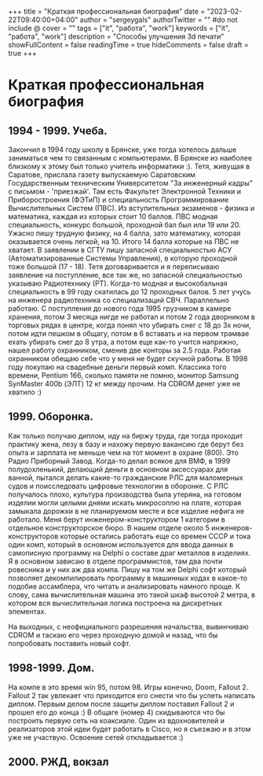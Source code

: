 +++
title = "Краткая профессиональная биография"
date = "2023-02-22T09:40:00+04:00"
author = "sergeygals"
authorTwitter = "" #do not include @
cover = ""
tags = ["it", "работа", "work"]
keywords = ["it", "работа", "work"]
description = "Cпособы улучшения 3d печати"
showFullContent = false
readingTime = true
hideComments = false
draft = true
+++

# Краткая профессиональная биография

## 1994 - 1999. Учеба.
Закончил в 1994 году школу в Брянске, уже тогда хотелось дальше заниматься чем то связанным с компьютерами.
В Брянске из наиболее близкому к этому был только учитель информатики :). Тетя, живущая в Саратове, прислала газету
выпускаемую Саратовским Государственным техническим Университетом "За инженерный кадры" с письмом - 'приезжай'.
Там есть Факультет Электронной Техники и Приборостроения (ФЭТиП) и специальность Программирование Вычислительных Систем (ПВС).
Из вступительных экзаменов - физика и математика, каждая из которых стоит 10 баллов. ПВС модная специальность, конкурс большой,
проходной бал был или 19 или 20. Ужасно пишу трудную физику, на 4 балла, зато математику, которая оказывается очень легкой, на 10.
Итого 14 балла которые на ПВС не хватает. В заявлении в СГТУ пишу запасной специальностью АСУ (Автоматизированные Системы Управления), в которую проходной тоже большой (17 - 18). Тетя договаривается и я переписываю заявление на поступление, все так же,
но запасной специальностью указываю Радиотехнику (РТ). Когда-то модная и высокобальная специальность в 99 году скатилась до 12 проходных балов. 5 лет учусь на инженера радиотехника со специализаций СВЧ. Параллельно работаю. С поступления до нового года 1995 грузчиком в камере хранения, потом 3 месяца нигде не работал и потом 2 года дворником в торговых рядах в центре, когда понял что убирать снег с 18 до 3х ночи, потом идти пешком в общагу, потом в 6 вставать и на первом трамвае ехать убирать снег до 8 утра, а потом еще как-то учится напряжно, нашел работу охранником, сменив две конторы за 2.5 года. Работая охранником обещаю себе что у меня не будет скучной работы. В 1998 году покупаю на свадебные деньги первый комп. Классика того времени, Pentium 166, сколько памяти не помню, монитор Samsung SynMaster 400b (ЭЛТ) 12 кг между прочим. На CDROM денег уже не хватило :)

## 1999. Оборонка.
Как только получаю диплом, иду на биржу труда, где тогда проходит практику жена, лезу в базу и нахожу первую вакансию где берут без опыта и зарплата не меньше чем на тот момент в охране (800). Это Радио Приборный Завод. Когда-то делал всякое для ВМФ, в 1999 полудохленький, делающий деньги в основном аксеcсуарах для ванной, пытался делать какие-то гражданские РЛС для маломерных судов и поисследовать цифровые технологии в оборонке. С РЛС получалось плохо, культура производства была утеряна, на готовом изделии могли целыми днями искать микросоплю на плате, которая замыкала дорожки в не планируемом месте и все изделие нефига не работало. Меня берут инженером-конструктором 1 категории в отдельное конструкторское бюро. В нашем отделе около 5 инженеров-конструкторов которые остались работать еще со времен СССР и тока один комп, который в основном используется для ввода данных в самописную программу на Delphi о составе драг металлов в изделиях. Я в основном зависаю в отделе программистов, там два почти ровесника и у них аж два компа.
Пишу на том же Delphi софт который позволяет декомпилировать программу в машинных кодах в какое-то подобие ассамблера, что читать и анализировать намного проще. К слову, сама вычислительная машина это такой шкаф высотой 2 метра, в котором вся вычислительная логика
построена на дискретных элементах.

На выходных, с неофициального разрешения начальства, вывинчиваю CDROM и таскаю его через проходную домой и назад,
что бы попробовать поставить новый софт.

## 1998-1999. Дом.
На компе в это время win 95, потом 98. Игры конечно, Doom, Fallout 2. Fallout 2 так увлекает что приходится его снести что бы
успеть написать диплом. Первым делом после защиты диплом поставил Fallout 2 и прошел его до конца :) В общаге (номер 4) скидываются что бы построить первую сеть на коаксиале. Один из вдохновителей и реализаторов этой идеи будет работать в Cisco, но я съезжаю и в
этом уже не участвую. Освоение сетей откладывается :)

## 2000. РЖД, вокзал

